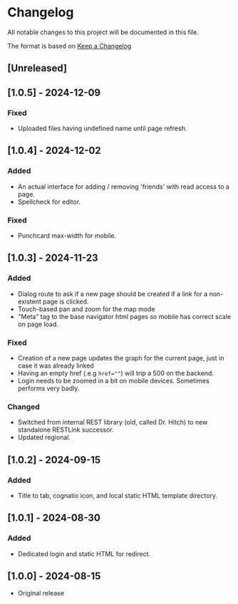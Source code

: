# Changelog

All notable changes to this project will be documented in this file.

The format is based on [Keep a Changelog](https://keepachangelog.com/en/1.1.0/)

## [Unreleased]

## [1.0.5] - 2024-12-09

### Fixed

- Uploaded files having undefined name until page refresh.

## [1.0.4] - 2024-12-02

### Added

- An actual interface for adding / removing 'friends' with read access to a page.
- Spellcheck for editor.

### Fixed

- Punchcard max-width for mobile.

## [1.0.3] - 2024-11-23

### Added

- Dialog route to ask if a new page should be created if a link for a non-existent page is clicked.
- Touch-based pan and zoom for the map mode
- "Meta" tag to the base navigator html pages so mobile has correct scale on page load.

### Fixed

- Creation of a new page updates the graph for the current page, just in case it was already linked
- Having an empty href (.e.g <code>href=""</code>) will trip a 500 on the backend.
- Login needs to be zoomed in a bit on mobile devices. Sometimes performs very badly.

### Changed

- Switched from internal REST library (old, called Dr. Hitch) to new standalone RESTLink successor.
- Updated regional.

## [1.0.2] - 2024-09-15

### Added
- Title to tab, cognatio icon, and local static HTML template directory.

## [1.0.1] - 2024-08-30

### Added
- Dedicated login and static HTML for redirect.

## [1.0.0] - 2024-08-15
- Original release